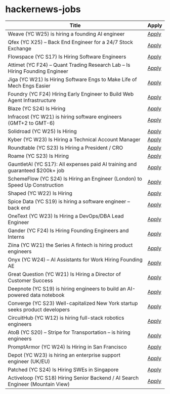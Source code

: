 # hackernews-jobs

<!-- table start -->

| Title | Apply |
|-------|-----|
| Weave (YC W25) is hiring a founding AI engineer | [Apply](https://www.ycombinator.com/companies/weave-3/jobs/SqFnIFE-founding-ai-engineer) |
| Qfex (YC X25) – Back End Engineer for a 24/7 Stock Exchange | [Apply](https://www.ycombinator.com/companies/qfex/jobs/S7XSybx-founding-backend-engineer) |
| Flowspace (YC S17) Is Hiring Software Engineers | [Apply](https://flowspace.applytojob.com/apply/6oDtY2q6E9/Software-Engineer-II) |
| Attimet (YC F24) – Quant Trading Research Lab – Is Hiring Founding Engineer | [Apply](https://www.ycombinator.com/companies/attimet/jobs/b1w9pjE-founding-engineer) |
| Jiga (YC W21) Is Hiring Software Engs to Make Life of Mech Engs Easier | [Apply](https://www.workatastartup.com/companies/jiga) |
| Foundry (YC F24) Hiring Early Engineer to Build Web Agent Infrastructure | [Apply](https://www.ycombinator.com/companies/foundry/jobs/azAgJbN-foundry-software-engineer-new-grad-to-mid-level) |
| Blaze (YC S24) Is Hiring | [Apply](https://www.ycombinator.com/companies/blaze-2/jobs/dzNmNuw-junior-software-engineer) |
| Infracost (YC W21) is hiring software engineers (GMT+2 to GMT-6) | [Apply](https://infracost.io/join-the-team) |
| Solidroad (YC W25) Is Hiring | [Apply](https://solidroad.com/careers) |
| Kyber (YC W23) Is Hiring a Technical Account Manager | [Apply](https://www.ycombinator.com/companies/kyber/jobs/5kSq3Jd-technical-account-manager-tam) |
| Roundtable (YC S23) Is Hiring a President / CRO | [Apply](https://www.ycombinator.com/companies/roundtable/jobs/wmPTI9F-president-cro-founding) |
| Roame (YC S23) Is Hiring | [Apply](https://www.ycombinator.com/companies/roame/jobs/9QhTM31-founding-product-ai-engineer) |
| GauntletAI (YC S17): All expenses paid AI training and guaranteed $200k+ job | [Apply](https://www.gauntletai.com/) |
| SchemeFlow (YC S24) Is Hiring an Engineer (London) to Speed Up Construction | [Apply](https://www.ycombinator.com/companies/schemeflow/jobs/SbxEFHv-founding-engineer-full-stack) |
| Shaped (YC W22) Is Hiring | [Apply](https://www.ycombinator.com/companies/shaped/jobs/qtQwxJO-head-of-engineering) |
| Spice Data (YC S19) is hiring a software engineer – back end | [Apply](https://www.ycombinator.com/companies/spice-data/jobs/WccsImv-junior-software-engineer-backend-new-grad) |
| OneText (YC W23) Is Hiring a DevOps/DBA Lead Engineer | [Apply](https://jobs.ashbyhq.com/one-text/b95952a2-9bc2-4c3a-9da1-3dcc157b4a27) |
| Gander (YC F24) Is Hiring Founding Engineers and Interns | [Apply](https://www.ycombinator.com/companies/gander/jobs/vwkK1FC-founding-engineer) |
| Ziina (YC W21) the Series A fintech is hiring product engineers | [Apply](https://ziina.notion.site/Senior-Backend-Engineer-8b6642ec52ac45869656c135e07c6e86) |
| Onyx (YC W24) – AI Assistants for Work Hiring Founding AE | [Apply](https://www.ycombinator.com/companies/onyx/jobs/Gm0Hw6L-founding-account-executive) |
| Great Question (YC W21) Is Hiring a Director of Customer Success | [Apply](https://www.ycombinator.com/companies/great-question/jobs/fYB5UKu-director-of-customer-success) |
| Deepnote (YC S19) is hiring engineers to build an AI-powered data notebook | [Apply](https://deepnote.com/join-us) |
| Converge (YC S23) Well-capitalized New York startup seeks product developers | [Apply](https://www.runconverge.com/careers) |
| CircuitHub (YC W12) is hiring full-stack robotics engineers | [Apply](https://www.workatastartup.com/jobs/76919) |
| AtoB (YC S20) – Stripe for Transportation – is hiring engineers | [Apply](https://jobs.ashbyhq.com/atob) |
| PromptArmor (YC W24) Is Hiring in San Francisco | [Apply](https://www.ycombinator.com/companies/promptarmor/jobs/hZ3xFlj-founding-engineer-full-stack) |
| Depot (YC W23) is hiring an enterprise support engineer (UK/EU) | [Apply](https://www.ycombinator.com/companies/depot/jobs/NdCr76D-enterprise-support-engineer) |
| Patched (YC S24) Is Hiring SWEs in Singapore | [Apply](https://www.ycombinator.com/companies/patched/jobs/hgDeMBr-software-engineer) |
| Activeloop (YC S18) Hiring Senior Backend / AI Search Engineer (Mountain View) | [Apply](https://careers.activeloop.ai/) |

<!-- table end -->
